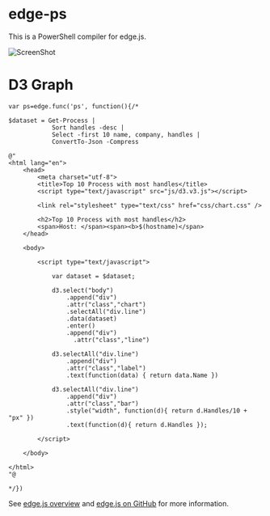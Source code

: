 edge-ps
=======

This is a PowerShell compiler for edge.js.

![ScreenShot](https://raw.github.com/dfinke/edge-ps/master/edge-ps.png)


D3 Graph
========
```
var ps=edge.func('ps', function(){/*

$dataset = Get-Process |
			Sort handles -desc |
            Select -first 10 name, company, handles |
			ConvertTo-Json -Compress

@"
<html lang="en">
    <head>
        <meta charset="utf-8">
        <title>Top 10 Process with most handles</title>
        <script type="text/javascript" src="js/d3.v3.js"></script>

        <link rel="stylesheet" type="text/css" href="css/chart.css" />

        <h2>Top 10 Process with most handles</h2>
        <span>Host: </span><span><b>$(hostname)</span>
    </head>

    <body>
        
        <script type="text/javascript">

            var dataset = $dataset;
      
            d3.select("body")
                .append("div")
                .attr("class","chart")
                .selectAll("div.line")
                .data(dataset)
                .enter()
                .append("div")
                  .attr("class","line")
            
            d3.selectAll("div.line")
                .append("div")
                .attr("class","label")
                .text(function(data) { return data.Name })

            d3.selectAll("div.line")
                .append("div")
                .attr("class","bar")
                .style("width", function(d){ return d.Handles/10 + "px" })
                .text(function(d){ return d.Handles });

        </script>
    
    </body>

</html>
"@

*/})
```

See [edge.js overview](http://tjanczuk.github.com/edge) and [edge.js on GitHub](https://github.com/tjanczuk/edge) for more information. 